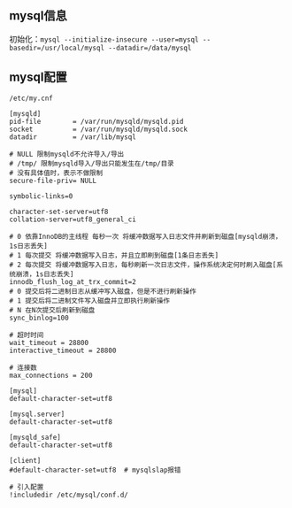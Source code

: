 <!--
{
    "title": "mysql相关",
    "create": "2018-05-16 15:02:26",
    "modify": "2018-12-02 19:40:55",
    "tag": [
        "mysql"
    ],
    "info": []
}
-->

## mysql信息

初始化：`mysql --initialize-insecure --user=mysql --basedir=/usr/local/mysql --datadir=/data/mysql`

## mysql配置

`/etc/my.cnf`

```mysql
[mysqld]
pid-file        = /var/run/mysqld/mysqld.pid
socket          = /var/run/mysqld/mysqld.sock
datadir         = /var/lib/mysql

# NULL 限制mysqld不允许导入/导出
# /tmp/ 限制mysqld导入/导出只能发生在/tmp/目录
# 没有具体值时，表示不做限制
secure-file-priv= NULL

symbolic-links=0

character-set-server=utf8
collation-server=utf8_general_ci

# 0 依靠InnoDB的主线程 每秒一次 将缓冲数据写入日志文件并刷新到磁盘[mysqld崩溃，1s日志丢失]
# 1 每次提交 将缓冲数据写入日志，并且立即刷到磁盘[1条日志丢失]
# 2 每次提交 将缓冲数据写入日志，每秒刷新一次日志文件，操作系统决定何时刷入磁盘[系统崩溃，1s日志丢失]
innodb_flush_log_at_trx_commit=2
# 0 提交后将二进制日志从缓冲写入磁盘，但是不进行刷新操作
# 1 提交后将二进制文件写入磁盘并立即执行刷新操作
# N 在N次提交后刷新到磁盘
sync_binlog=100

# 超时时间
wait_timeout = 28800
interactive_timeout = 28800

# 连接数
max_connections = 200

[mysql]
default-character-set=utf8

[mysql.server]
default-character-set=utf8

[mysqld_safe]
default-character-set=utf8

[client]
#default-character-set=utf8  # mysqlslap报错

# 引入配置
!includedir /etc/mysql/conf.d/
```